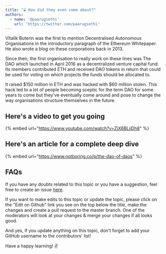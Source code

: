 ```yaml
---
title: "⌛ How did they even come about?"
authors:
  - name: '@paarugsethi'
    url: 'https://twitter.com/paarugsethi'
---
```


Vitalik Buterin was the first to mention Decentralised Autonomous Organisations in the introductory paragraph of the Ethereum Whitepaper. He also wrote a blog on these corporations back in 2013.

Since then, the first organisation to really work on these lines was The DAO which launched in April 2016 as a decentralized venture capital fund. Its members contributed ETH and received DAO tokens in return that could be used for voting on which projects the funds should be allocated to.

It raised $150 million in ETH and was hacked with $60 million stolen. This hack led to a lot of people becoming sceptic for the term DAO for some years to come but they've eventually come around and pose to change the way organisations structure themselves in the future.

## Here's a video to get you going

{% embed url="https://www.youtube.com/watch?v=ZjX6BLiiDh8" %}

## Here's an article for a complete deep dive

{% embed url="https://www.notboring.co/p/the-dao-of-daos" %}

## FAQs

If you have any doubts related to this topic or you have a suggestion, feel free to create an issue [here](https://github.com/SuperteamDAO/ground-zero/issues).

If you want to make edits to this topic or update the topic, please click on the "Edit on Github" link you see on the top below the title, make the changes and create a pull request to the master branch. One of the moderators will look at your changes & merge your changes if all looks good.

And yes, if you update anything on this topic, don't forget to add your GitHub username to the contributors' list!

Have a happy learning! ✌️
